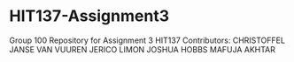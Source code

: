 # HIT137-Assignment3
Group 100 Repository for Assignment 3 HIT137
Contributors:
CHRISTOFFEL JANSE VAN VUUREN
JERICO LIMON
JOSHUA HOBBS
MAFUJA AKHTAR

